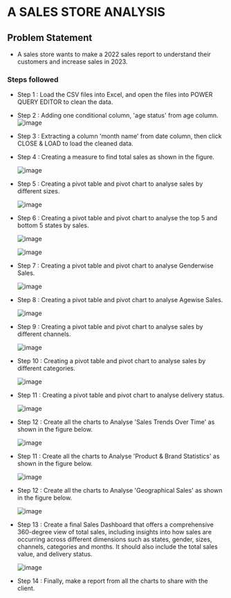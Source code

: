 
# A SALES STORE ANALYSIS


## Problem Statement

- A sales store wants to make a 2022 sales report to understand their customers and increase sales in 2023.


### Steps followed 

- Step 1 : Load the CSV files into Excel, and open the files into POWER QUERY EDITOR to clean the data. 

- Step 2 : Adding one conditional column, 'age status' from age column. 
  ![image](https://github.com/user-attachments/assets/9915560b-6f3c-46d5-8735-acbcbdc44ad3)

- Step 3 : Extracting a column 'month name' from date column, then click CLOSE & LOAD to load the cleaned data. 

- Step 4 : Creating a measure to find total sales as shown in the figure. 

  ![image](https://github.com/user-attachments/assets/e1323774-dfe4-4202-a3ed-8f6d7f39a50f)
 
- Step 5 : Creating a pivot table and pivot chart to analyse sales by different sizes. 

  ![image](https://github.com/user-attachments/assets/95ce4865-841e-44da-b617-f131d6996552)


- Step 6 : Creating a pivot table and pivot chart to analyse the top 5 and bottom 5 states by sales. 

  ![image](https://github.com/user-attachments/assets/a545cbf7-bedb-4fbc-ac45-1ddbec51f4e1)

  ![image](https://github.com/user-attachments/assets/6ecd5c07-23c7-49b9-be19-bc2d8b823fe0)


- Step 7 : Creating a pivot table and pivot chart to analyse Genderwise Sales.

  ![image](https://github.com/user-attachments/assets/61072e57-875c-41f0-88df-9aeb0634f0eb)

- Step 8 : Creating a pivot table and pivot chart to analyse Agewise Sales.
    
  ![image](https://github.com/user-attachments/assets/719f1437-98bd-4300-b904-eb53bb2b8ea8)

- Step 9 : Creating a pivot table and pivot chart to analyse sales by different channels.

  ![image](https://github.com/user-attachments/assets/36e1c5d0-101e-486d-a0ef-bf6b300bb516)
  

- Step 10 : Creating a pivot table and pivot chart to analyse sales by different categories.

  ![image](https://github.com/user-attachments/assets/0fe4b65d-1b0d-4696-8ab0-a1c428373a47)


- Step 11 : Creating a pivot table and pivot chart to analyse delivery status.
  
  ![image](https://github.com/user-attachments/assets/07a930bf-a391-41d8-ab15-f303b550979d)

- Step 12 : Create all the charts to Analyse 'Sales Trends Over Time' as shown in the figure below.

  ![image](https://github.com/user-attachments/assets/489302ed-5525-4f61-8dcc-5e93424b912b)

- Step 11 : Create all the charts to Analyse 'Product & Brand Statistics' as shown in the figure below.

  ![image](https://github.com/user-attachments/assets/d0af9ce9-25aa-4926-93b1-8008ae919c30)

- Step 12 : Create all the charts to Analyse 'Geographical Sales' as shown in the figure below.

  ![image](https://github.com/user-attachments/assets/8a8bdb07-acc4-4d13-96fa-1db0ff093feb)


- Step 13 : Create a final Sales Dashboard that offers a comprehensive 360-degree view of total sales, including insights into how sales are occurring across different dimensions such as states, gender, sizes, channels, categories and months. It should also include the 
total sales value, and delivery status. 

  ![image](https://github.com/user-attachments/assets/15d06d10-4523-405a-958b-4ccba56cc7e9)

- Step 14 : Finally, make a report from all the charts to share with the client. 
